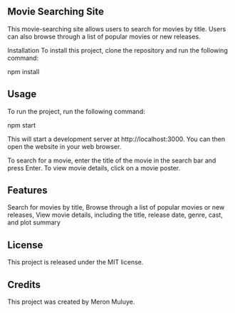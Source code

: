 ## Movie Searching Site

This movie-searching site allows users to search for movies by title. Users can also browse through a list of popular movies or new releases.

Installation
To install this project, clone the repository and run the following command:

npm install


## Usage

To run the project, run the following command:

npm start

This will start a development server at http://localhost:3000. You can then open the website in your web browser.

To search for a movie, enter the title of the movie in the search bar and press Enter. To view movie details, click on a movie poster.

## Features

Search for movies by title, 
Browse through a list of popular movies or new releases, 
View movie details, including the title, release date, genre, cast, and plot summary


## License
This project is released under the MIT license.

## Credits
This project was created by Meron Muluye.
